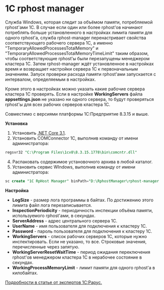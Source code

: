 # 1C rphost manager
Служба Windows, которая следит за объёмом памяти, потребляемой rphost'ами 1C. В случае если один или более rphost'ов начинают потреблять больше установленного в настройках лимита памяти для одного rphost'а, служба rphost-manager перенастривает свойства соответствующего рабочего сервера 1С, а именно "TemporaryAllowedProcessesTotalMemory" и "TemporaryAllowedProcessesTotalMemoryTimeLimit" таким образом, чтобы соответствующие rphost'ы были перезапущены менеджером кластера 1С. Затем rphost-manager ждёт установленное в настройках время и возвращает настройки сервера 1С к первоначальным значениям. Запуск проверки расхода памяти rphost'ами запускается с интервалом, определяемым в настройках.

Кроме этого в настройках можно указать какие рабочие сервера кластера 1С проверять. Если в настройке **WorkingServers** файла **appsettings.json** не указано ни одного сервера, то будут проверяться rphost'ы для всех рабочих серверов кластера 1С.

Совместимо с версиями платформы 1С:Предприятие 8.3.15 и выше.

**Установка**
1. Установить [.NET Core 3.1](https://dotnet.microsoft.com/download).
2. Установить COMConnector 1C, выполнив команду от имени администратора:
```SQL
regsvr32 "C:\Program Files\1cv8\8.3.15.1778\bin\comcntr.dll"
```
4. Распаковать содержимое установочного архива в любой каталог.
5. Установить сервис WIndows, выполнив команду от имени администратора:
```SQL
sc create "1C RpHost Manager" binPath="D:\RphostManager\rphost-manager.exe"
```

**Настройка**

- **LogSize** - размер лога программы в байтах. По достижению этого лимита файл лога перезаписывается.
- **InspectionPeriodicity** - периодичность инспекции объёма памяти, используемого rphost'ами, в секундах.
- **ServerAddress** - адрес центрального сервера 1С.
- **UserName** - имя пользователя для подключения к кластеру 1С.
- **Password** - пароль пользователя для подключения к кластеру 1С.
- **WorkingServers** - список рабочих серверов 1С, которые нужно инспектировать. Если не указано, то все. Строковые значения, перечисленные через запятую.
- **WorkingServerResetWaitTime** - период ожидания переключения rphost'ов менеджером кластера 1С в нерабочее состояние в секундах.
- **WorkingProcessMemoryLimit** - лимит памяти для одного rphost'а в килобайтах.

[Подробности в статье от экспертов 1С:Рарус.](https://rarus.ru/publications/20200518-ot-ekspertov-1c-rarus-optimizatsiya-perezapuska-rabochikh-protsessov-na-platforme-1c-8-3-15-i-vyshe-424479/#povyshennyi-raskhod-pamyati-i-vozmozhnye-prichiny)
